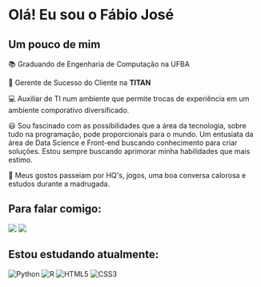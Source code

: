 # Olá! Eu sou o Fábio José 
## Um pouco de mim

📚 Graduando de Engenharia de Computação na UFBA

🚀 Gerente de Sucesso do Cliente na <strong>TITAN</strong>

💻 Auxiliar de TI num ambiente que permite trocas de experiência em um ambiente comporativo diversificado. 

😃 Sou fascinado com as possibilidades que a área da tecnologia, sobre tudo na programação, pode proporcionais para o mundo. Um entusiata da área de Data Science e Front-end buscando conhecimento para criar soluções. 
Estou sempre buscando aprimorar minha habilidades que mais estimo. 

📴 Meus gostos passeiam por HQ's, jogos, uma boa conversa calorosa e estudos durante a madrugada. 

## Para falar comigo: 
[<img src="https://img.shields.io/badge/linkedin-%230077B5.svg?&style=for-the-badge&logo=linkedin&logoColor=white" />](https://www.linkedin.com/in/fábiojosé/) [<img src = "https://img.shields.io/badge/instagram-%23E4405F.svg?&style=for-the-badge&logo=instagram&logoColor=white">](https://www.instagram.com/fafabio_alves/)
   

## Estou estudando atualmente: 
![Python](https://img.shields.io/badge/python-3670A0?style=for-the-badge&logo=python&logoColor=ffdd54) 
![R](https://img.shields.io/badge/r-%23276DC3.svg?style=for-the-badge&logo=r&logoColor=white) 
![HTML5](https://img.shields.io/badge/html5-%23E34F26.svg?style=for-the-badge&logo=html5&logoColor=white)
![CSS3](https://img.shields.io/badge/css3-%231572B6.svg?style=for-the-badge&logo=css3&logoColor=white)











